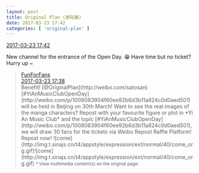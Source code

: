 ```yaml
---
layout: post
title: Original Plan (原际画)
date: 2017-03-23 17:42
categories: [ 'original-plan' ]
---
```


<div class="weibo-info">
  <a href="http://weibo.com/5626539553/EB8LabrNe">2017-03-23 17:42</a>
</div>

New channel for the entrance of the Open Day. :grin: Have time but no ticket? Hurry up ~

<!-- more -->

> <div class="weibo-post-name">
>   <a href="http://weibo.com/funforfans">FunForFans</a>
> </div>
> <div class="weibo-info">
>   <a href="http://weibo.com/5590124843/EvoZA9evT">2017-03-23 17:38</a>
> </div>
> Benefit! [@OriginalPlan](http://weibo.com/satosan) [#YiAnMusicClubOpenDay](http://weibo.com/p/1008083904f60ee92b6d3b11a824c0d0aed501) will be held in Beijing on 30th March! Want to see the real images of the manga characters? Repost with your favourite figure or plot in *Yi An Music Club* and the topic [#YiAnMusicClubOpenDay](http://weibo.com/p/1008083904f60ee92b6d3b11a824c0d0aed501), we will draw 30 fans for the tickets via Weibo Repost Raffle Platform! Repost now! ![come](http://img.t.sinajs.cn/t4/appstyle/expression/ext/normal/40/come_org.gif)![come](http://img.t.sinajs.cn/t4/appstyle/expression/ext/normal/40/come_org.gif)  
> <small>* View multimedia content(s) on the original page.</small>
